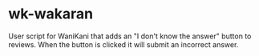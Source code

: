 # wk-wakaran
User script for WaniKani that adds an "I don't know the answer" button to
reviews. When the button is clicked it will submit an incorrect answer. 
